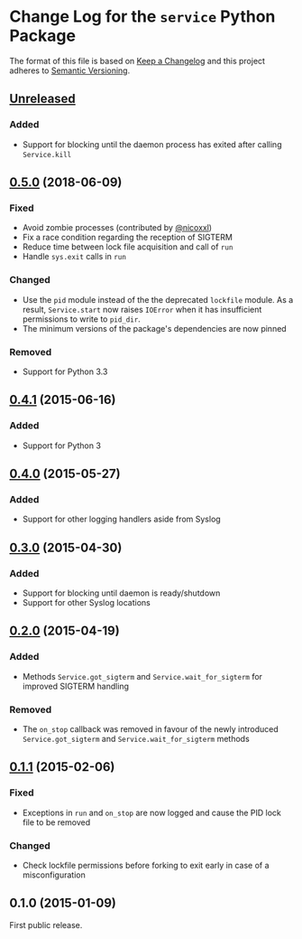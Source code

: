 # Change Log for the `service` Python Package

The format of this file is based on [Keep a Changelog] and this project adheres to [Semantic Versioning].


## [Unreleased]

### Added

- Support for blocking until the daemon process has exited after calling
  `Service.kill`


## [0.5.0] (2018-06-09)

### Fixed

- Avoid zombie processes (contributed by [@nicoxxl])
- Fix a race condition regarding the reception of SIGTERM
- Reduce time between lock file acquisition and call of `run`
- Handle `sys.exit` calls in `run`

### Changed

- Use the `pid` module instead of the the deprecated `lockfile` module. As a
  result, `Service.start` now raises `IOError` when it has insufficient
  permissions to write to `pid_dir`.
- The minimum versions of the package's dependencies are now pinned

### Removed

- Support for Python 3.3


## [0.4.1] (2015-06-16)

### Added

- Support for Python 3


## [0.4.0] (2015-05-27)

### Added

- Support for other logging handlers aside from Syslog


## [0.3.0] (2015-04-30)

### Added

- Support for blocking until daemon is ready/shutdown
- Support for other Syslog locations


## [0.2.0] (2015-04-19)

### Added

- Methods `Service.got_sigterm` and `Service.wait_for_sigterm` for improved
  SIGTERM handling

### Removed

- The `on_stop` callback was removed in favour of the newly introduced
 `Service.got_sigterm` and `Service.wait_for_sigterm` methods


## [0.1.1] (2015-02-06)

### Fixed

- Exceptions in `run` and `on_stop` are now logged and cause the PID lock file
  to be removed

### Changed

- Check lockfile permissions before forking to exit early in case of a
  misconfiguration


## 0.1.0 (2015-01-09)

First public release.

[Keep a Changelog]: http://keepachangelog.com/
[Semantic Versioning]: http://semver.org/

[Unreleased]: https://github.com/torfsen/service/compare/v0.5.0...master
[0.5.0]: https://github.com/torfsen/service/compare/v0.4.1...v0.5.0
[0.4.1]: https://github.com/torfsen/service/compare/v0.4.0...v0.4.1
[0.4.0]: https://github.com/torfsen/service/compare/v0.3.0...v0.4.0
[0.3.0]: https://github.com/torfsen/service/compare/v0.2.0...v0.3.0
[0.2.0]: https://github.com/torfsen/service/compare/v0.1.1...v0.2.0
[0.1.1]: https://github.com/torfsen/service/compare/v0.1.0...v0.1.1

[@nicoxxl]: https://github.com/nicoxxl

